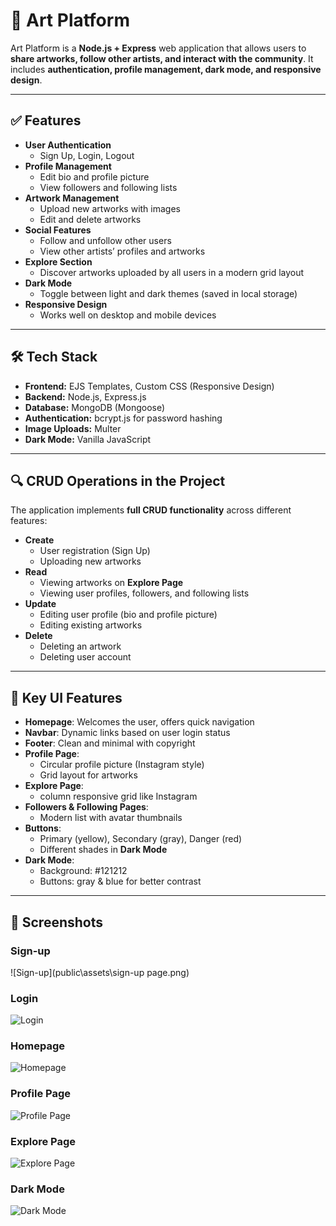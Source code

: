 # 🎨 Art Platform

Art Platform is a **Node.js + Express** web application that allows users to **share artworks, follow other artists, and interact with the community**. It includes **authentication, profile management, dark mode, and responsive design**.

---

## ✅ Features
- **User Authentication**
  - Sign Up, Login, Logout
- **Profile Management**
  - Edit bio and profile picture
  - View followers and following lists
- **Artwork Management**
  - Upload new artworks with images
  - Edit and delete artworks
- **Social Features**
  - Follow and unfollow other users
  - View other artists’ profiles and artworks
- **Explore Section**
  - Discover artworks uploaded by all users in a modern grid layout
- **Dark Mode**
  - Toggle between light and dark themes (saved in local storage)
- **Responsive Design**
  - Works well on desktop and mobile devices

---

## 🛠️ Tech Stack
- **Frontend:** EJS Templates, Custom CSS (Responsive Design)
- **Backend:** Node.js, Express.js
- **Database:** MongoDB (Mongoose)
- **Authentication:** bcrypt.js for password hashing
- **Image Uploads:** Multer
- **Dark Mode:** Vanilla JavaScript

---

## 🔍 CRUD Operations in the Project
The application implements **full CRUD functionality** across different features:

- **Create**
  - User registration (Sign Up)
  - Uploading new artworks
- **Read**
  - Viewing artworks on **Explore Page**
  - Viewing user profiles, followers, and following lists
- **Update**
  - Editing user profile (bio and profile picture)
  - Editing existing artworks
- **Delete**
  - Deleting an artwork
  - Deleting user account

---

## 🌟 Key UI Features
- **Homepage**: Welcomes the user, offers quick navigation
- **Navbar**: Dynamic links based on user login status
- **Footer**: Clean and minimal with copyright
- **Profile Page**:
  - Circular profile picture (Instagram style)
  - Grid layout for artworks
- **Explore Page**:
  - column responsive grid like Instagram
- **Followers & Following Pages**:
  - Modern list with avatar thumbnails
- **Buttons**:
  - Primary (yellow), Secondary (gray), Danger (red)
  - Different shades in **Dark Mode**
- **Dark Mode**:
  - Background: #121212
  - Buttons: gray & blue for better contrast

---

## 📸 Screenshots

### Sign-up
![Sign-up](public\assets\sign-up page.png)

### Login
![Login](public\assets\login-page.png)

### Homepage
![Homepage](public\assets\homepage.png)

### Profile Page
![Profile Page](public\assets\profile.png)

### Explore Page
![Explore Page](public\assets\explor-page.png)

### Dark Mode
![Dark Mode](public\assets\dark-mode.png)

